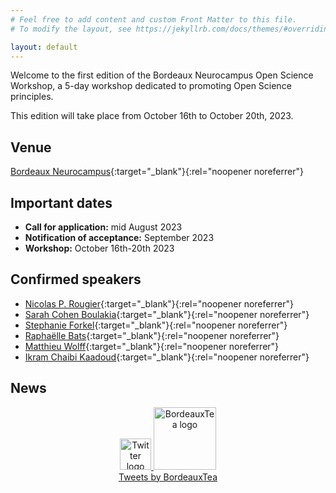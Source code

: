 ```yaml
---
# Feel free to add content and custom Front Matter to this file.
# To modify the layout, see https://jekyllrb.com/docs/themes/#overriding-theme-defaults

layout: default
---
```


Welcome to the first edition of the Bordeaux Neurocampus Open Science Workshop, a 5-day workshop dedicated to promoting Open Science principles. 

This edition will take place from October 16th to October 20th, 2023.

## Venue

[Bordeaux Neurocampus](https://www.bordeaux-neurocampus.fr/en/){:target="_blank"}{:rel="noopener noreferrer"}

## Important dates

- **Call for application:** mid August 2023
- **Notification of acceptance:** September 2023
- **Workshop:** October 16th-20th 2023

## Confirmed speakers

-  [Nicolas P. Rougier](https://www.labri.fr/perso/nrougier/#newsste){:target="_blank"}{:rel="noopener noreferrer"} 
- [Sarah Cohen Boulakia](https://sarah.cohen-boulakia.eu/index.php){:target="_blank"}{:rel="noopener noreferrer"}
- [Stephanie Forkel](https://www.google.com/search?client=safari&rls=en&q=stephanie+forkel&ie=UTF-8&oe=UTF-8){:target="_blank"}{:rel="noopener noreferrer"} 
- [Raphaëlle Bats](https://www.linkedin.com/in/raphaellebats/){:target="_blank"}{:rel="noopener noreferrer"}
- [Matthieu Wolff](https://www.bordeaux-neurocampus.fr/en/staff/mathieu-wolff/){:target="_blank"}{:rel="noopener noreferrer"}
- [Ikram Chaibi Kaadoud](https://ikramchraibik.com){:target="_blank"}{:rel="noopener noreferrer"}


## News

<div class="jekyll-twitter-plugin" align="center">
<!-- The line below is commented because the plugin is not supported by Github pages but can be used locally - refer to https://gist.github.com/abhisheknaik96/26ce79ac7a307eb836dcf02a52f87cf2 for more details -->
    <a class="twitter-timeline" data-width="500" data-tweet-limit="2" 
    href="https://twitter.com/BordeauxTea?ref_src=twsrc%5Etfw"
    target="_blank">
        <div>
            <img alt="Twitter logo" src="{{ site.baseurl }}/assets/img/logo-Twitter.png" height="50">
            <img alt="BordeauxTea logo" src="{{ site.baseurl }}/assets/img/logo-BordeauxTea.jpg" height="100"> 
        </div>
        <div>Tweets by BordeauxTea</div>
    </a>
    <script async="" src="https://platform.twitter.com/widgets.js" charset="utf-8"></script>
</div>
